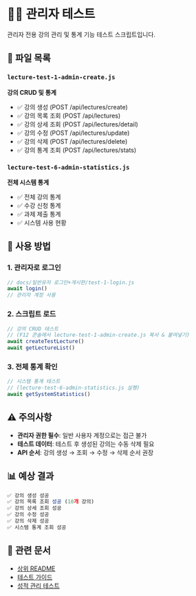 # 👨‍💼 관리자 테스트

관리자 전용 강의 관리 및 통계 기능 테스트 스크립트입니다.

## 📁 파일 목록

### `lecture-test-1-admin-create.js`
**강의 CRUD 및 통계**

- ✅ 강의 생성 (POST /api/lectures/create)
- ✅ 강의 목록 조회 (POST /api/lectures)
- ✅ 강의 상세 조회 (POST /api/lectures/detail)
- ✅ 강의 수정 (POST /api/lectures/update)
- ✅ 강의 삭제 (POST /api/lectures/delete)
- ✅ 강의 통계 조회 (POST /api/lectures/stats)

### `lecture-test-6-admin-statistics.js`
**전체 시스템 통계**

- ✅ 전체 강의 통계
- ✅ 수강 신청 통계
- ✅ 과제 제출 통계
- ✅ 시스템 사용 현황

## 🚀 사용 방법

### 1. 관리자로 로그인
```javascript
// docs/일반유저 로그인+게시판/test-1-login.js
await login()
// 관리자 계정 사용
```

### 2. 스크립트 로드
```javascript
// 강의 CRUD 테스트
// (F12 콘솔에서 lecture-test-1-admin-create.js 복사 & 붙여넣기)
await createTestLecture()
await getLectureList()
```

### 3. 전체 통계 확인
```javascript
// 시스템 통계 테스트
// (lecture-test-6-admin-statistics.js 실행)
await getSystemStatistics()
```

## ⚠️ 주의사항

- **관리자 권한 필수**: 일반 사용자 계정으로는 접근 불가
- **테스트 데이터**: 테스트 후 생성된 강의는 수동 삭제 필요
- **API 순서**: 강의 생성 → 조회 → 수정 → 삭제 순서 권장

## 📊 예상 결과

```javascript
✅ 강의 생성 성공
✅ 강의 목록 조회 성공 (10개 강의)
✅ 강의 상세 조회 성공
✅ 강의 수정 성공
✅ 강의 삭제 성공
✅ 시스템 통계 조회 성공
```

## 🔗 관련 문서

- [상위 README](../README.md)
- [테스트 가이드](../TEST_GUIDE.md)
- [성적 관리 테스트](../04-grade/)
